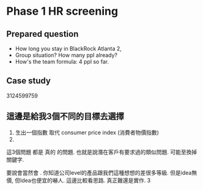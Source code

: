 # Phase 1 HR screening 
## Prepared question
- How long you stay in BlackRock
  Atlanta 2,
- Group situation? How many ppl already?
- How's the team formula:
		4 ppl so far.
## Case study
3124599759

## 這邊是給我3個不同的目標去選擇
1) 生出一個指數 取代 consumer price index (消費者物價指數)
2) 

這3個問題 都是 真的 的問題. 也就是說潛在客戶有要求過的類似問題. 
可能至換掉關鍵字. 

要說會當然會
. 你知道公司level的產品跟我們這種想想的差很多等級.
但是idea無價, 但Idea也便宜的嚇人. 這邊比較看思路. 真正難還是實作. 
3

<!--stackedit_data:
eyJoaXN0b3J5IjpbLTQ1MDc2MDIyMSwtMTY1MTI4NzkyNCwtNT
E1MDAwMzUsLTExOTQ0MDgwNjEsLTE4MzMzNTI0MjEsOTE2MTIw
NjQ2LDE5MTQ1NTM4NjddfQ==
-->
